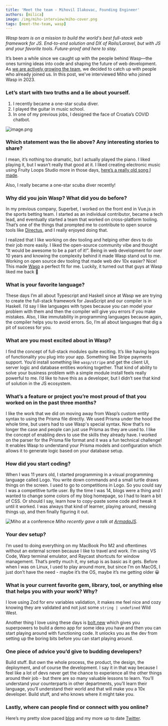 ```yaml
---
title: 'Meet the team - Mihovil Ilakovac, Founding Engineer'
authors: [milica]
image: /img/miho-interview/miho-cover.png
tags: [meet-the-team, wasp]
---
```


*Wasp team is on a mission to build the world's best full-stack web framework for JS. End-to-end solution and DX of Rails/Laravel, but with JS and your favorite tools. Future-proof and here to stay.*

It’s been a while since we caught up with the people behind Wasp—the ones turning ideas into code and shaping the future of web development. As [we are actively growing the team](https://wasp-lang.notion.site/Wasp-Careers-59fd1682c80d446f92be5fa65cc17672), we decided to catch up with people who already joined us. In this post, we've interviewed Miho who joined Wasp in 2023. 

### Let’s start with two truths and a lie about yourself.

1. I recently became a one-star scuba diver.
2. I played the guitar in music school.
3. In one of my previous jobs, I designed the face of Croatia’s COVID chatbot.

![image.png](/img/miho-interview/image.png)

### Which statement was the lie above? Any interesting stories to share?

I mean, it’s nothing too dramatic, but I actually played the piano. I liked playing it, but I wasn’t really that good at it. I liked creating electronic music using Fruity Loops Studio more in those days, [here’s a really old song I made](https://www.youtube.com/watch?v=BqEBbPNDc50).

Also, I really became a one-star scuba diver recently!

### Why did you join Wasp? What did you do before?

In my previous company, Superbet, I worked on the front end in Vue.js in the sports betting team. I started as an individual contributor, became a tech lead, and eventually started a team that worked on cross-platform tooling. That’s one of the things that prompted me to contribute to open source tools like [Directus](https://github.com/directus/directus), and I really enjoyed doing that. 

I realized that I like working on dev tooling and helping other devs to do their job more easily. I liked the open-source community vibe and thought “It would be awesome to be a part of it!”. Being in web development for over 10 years and knowing the complexity behind it made Wasp stand out to me. Working on open source dev tooling that made web dev 10x easier? Nice! This made [Wasp](https://wasp.sh/) a perfect fit for me. Luckily, it turned out that guys at Wasp liked me back 🙂

### What is your favorite language?

These days I’m all about Typescript and Haskell since at Wasp we are trying to create the full-stack framework for JavaScript and our compiler is in Haskell. I’d say I like languages with types because you can model your problem with them and then the compiler will give you errors if you make mistakes. Also, I like immutability in programming languages because again, the compiler helps you to avoid errors. So, I’m all about languages that dig a pit of success for you.

### What are you most excited about in Wasp?

I find the concept of full-stack modules quite exciting. It’s like having legos of functionality you plug into your app. Something like Stripe payments support. You’d install something like `wasp/stripe` and get the client UI, server logic and database entities working together. That kind of ability to solve your business problem with a simple module install feels really powerful to me. I’d like to have this as a developer, but I didn’t see that kind of solution in the JS ecosystem.

### What’s a feature or project you’re most proud of that you worked on in the past three months?

I like the work that we did on moving away from Wasp’s custom entity syntax to using the Prisma file directly. We used Prisma under the hood the whole time, but users had to use Wasp's special syntax. Now that’s no longer the case and people can just use Prisma as they are used to. I like the concept of enabling devs to use the skills they already have. I worked on the parser for the Prisma file format and it was a fun technical challenge! It enables Wasp to understand your Prisma models and configuration which allows it to generate logic based on your database setup.

### How did you start coding?

When I was 11 years old, I started programming in a visual programming language called Logo. You write down commands and a small turtle draws things on the screen. I used to go to competitions in Logo. So you could say I was a competitive turtle user. By the time I was 14, blogs were a thing and I wanted to change some colors of my blog homepage, so I had to learn a bit of CSS. Or should I say, learn how to copy-paste some code and tweak it until it worked. I was always that kind of learner, playing around, messing things up, and then finally figuring it out.

![Miho at a conference](/img/miho-interview/miho.jpg "Miho at a conference")
*Miho recently gave a talk at [ArmadaJS](https://wasp.sh/blog/2024/12/11/armadajs-2024-a-conference-that-feels-like-home).*

### Your dev setup?

I’m used to doing everything on my MacBook Pro M2 and oftentimes without an external screen because I like to travel and work. I’m using VS Code, Warp terminal emulator, and Raycast shortcuts for window management. That’s pretty much it, my setup is as basic as it gets. Before when I was on Linux, I used to play around more, but since I’m on MacOS, I just don’t have the need - maybe it’s the OS, maybe it’s me getting older 😀

### What is your current favorite gem, library, tool, or anything else that helps you with your work? Why?

I love using Zod for env variables validation, it makes me feel nice and cozy knowing they are validated and not just some `string | undefined` Wild West. 

Another thing I love using these days is [bolt.new](http://bolt.new) which gives you superpowers to build a demo app for some idea you have and then you can start playing around with functioning code. It unlocks you as the dev from setting up the boring bits before you can start playing around.

### One piece of advice you’d give to budding developers?

Build stuff. But own the whole process, the product, the design, the deployment, and of course the development. I say it in that way because I feel like a lot of devs never get the chance to experience all the other things around their job - but there are so many valuable lessons to learn. You’ll understand your counterparts in other departments, you’ll learn their language, you’ll understand their world and that will make you a 10x developer. Build stuff, and who knows where it might take you.

### Lastly, where can people find or connect with you online?

Here’s my pretty slow paced [blog](https://ilakovac.com/) and my more up to date [Twitter](https://x.com/infomiho).
